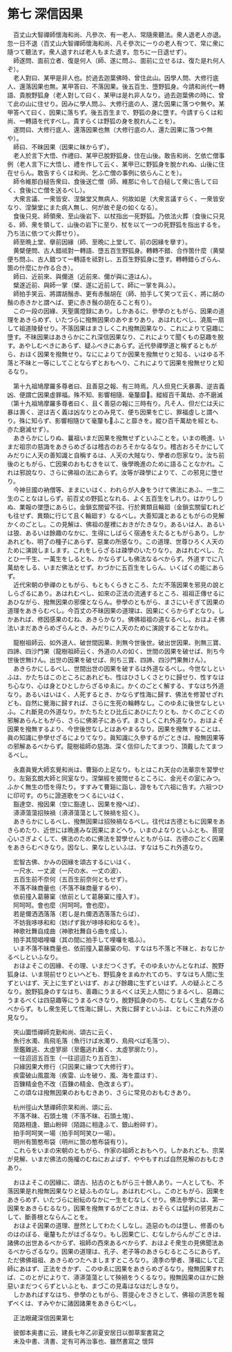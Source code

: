# 第七 深信因果
　百丈山大智禪師懷海和尚、凡參次、有一老人、常隨衆聽法。衆人退老人亦退。忽一日不退（百丈山大智禪師懷海和尚、凡そ參次に一りの老人有つて、常に衆に隨つて聽法す。衆人退すれば老人もまた退す。忽ちに一日退せず）。  
　師遂問、面前立者、復是何人（師、遂に問ふ、面前に立せるは、復た是れ何人ぞ）。  
　老人對曰、某甲是非人也。於過去迦葉佛時、曾住此山。因學人問、大修行底人、還落因果也無。某甲答曰、不落因果。後五百生、墮野狐身。今請和尚代一轉語、貴脫野狐身（老人對して曰く、某甲は是れ非人なり。過去迦葉佛の時に、曾て此の山に住せり。因みに學人問ふ、大修行底の人、還た因果に落つや無や。某甲答へて曰く、因果に落ちず。後五百生まで、野狐の身に墮す。今請すらくは和尚、一轉語を代すべし。貴すらくは野狐の身を脫れんことを）。  
　遂問曰、大修行底人、還落因果也無（大修行底の人、還た因果に落つや無や）。  
　師曰、不昧因果（因果に昧からず）。  
　老人於言下大悟、作禮曰、某甲已脫野狐身、住在山後。敢告和尚、乞依亡僧事例（老人言下に大悟し、禮を作して云く、某甲已に野狐身を脫かれぬ、山後に住在せらん。敢告すらくは和尚、乞ふ亡僧の事例に依らんことを）。  
　師令維那白槌告衆曰、食後送亡僧（師、維那に令して白槌して衆に告して曰く、食後に亡僧を送るべし）。  
　大衆言議、一衆皆安、涅槃堂又無病人、何故如是（大衆言議すらく、一衆皆安なり、涅槃堂にまた病人無し、何が故ぞ是の如くなる）。  
　食後只見、師領衆、至山後岩下、以杖指出一死野狐。乃依法火葬（食後に只見る、師、衆を領して、山後の岩下に至り、杖を以て一つの死野狐を指出するを。乃ち法に依つて火葬せり）。  
　師至晩上堂、擧前因緣（師、至晩に上堂して、前の因緣を擧す）。  
　黄檗便問、古人錯祗對一轉語、墮五百生野狐身。轉轉不錯、合作箇什麼（黄檗便ち問ふ、古人錯つて一轉語を祗對し、五百生野狐身に墮す。轉轉錯らざらん、箇の什麼にか作る合き）。  
　師曰、近前來、與儞道（近前來、儞が與に道はん）。  
　檗遂近前、與師一掌（檗、遂に近前して、師に一掌を與ふ）。  
　師拍手笑云、將謂胡鬚赤、更有赤鬚胡在（師、拍手して笑つて云く、將に胡の鬚の赤きかと謂へば、更に赤き鬚の胡在ること有り）。  
　この一段の因緣、天聖廣燈録にあり。しかあるに、參學のともがら、因果の道理をあきらめず、いたづらに撥無因果のあやまりあり。あはれむべし、澆風一扇して祖道陵替せり。不落因果はまさしくこれ撥無因果なり、これによりて惡趣に墮す。不昧因果はあきらかにこれ深信因果なり、これによりて聞くもの惡趣を脫す。あやしむべきにあらず、疑ふべきにあらず。近代參禪學道と稱ずるともがら、おほく因果を撥無せり。なにによりてか因果を撥無せりと知る、いはゆる不落と不昧と一等にしてことならずとおもへり、これによりて因果を撥無せりと知るなり。  
  
　第十九祖鳩摩羅多尊者曰、且善惡之報、有三時焉。凡人但見仁夭暴壽、逆吉義凶、便謂亡因果虛罪福。殊不知、影響相隨、毫釐靡𢖺。縱經百千萬劫、亦不磨滅（第十九祖鳩摩羅多尊者曰く、且く善惡の報に三時有り。凡そ人、但だ仁は夭に暴は壽く、逆は吉く義は凶なりとのみ見て、便ち因果を亡じ、罪福虛しと謂へり。殊に知らず、影響相隨ひて毫釐も𢖺ふこと靡きを。縱ひ百千萬劫を經とも、亦た磨滅せず）。  
　あきらかにしりぬ、曩祖いまだ因果を撥無せずといふことを。いまの晩進、いまだ祖宗の慈誨をあきらめざるは稽古のおろそかなるなり。稽古おろそかにしてみだりに人天の善知識と自稱するは、人天の大賊なり、學者の怨家なり。汝ち前後のともがら、亡因果のおもむきを以て、後學晩進のために語ることなかれ。これは邪說なり、さらに佛祖の法にあらず。汝等が疎學によりて、この邪見に墮せり。  
　今神旦國の衲僧等、ままにいはく、われらが人身をうけて佛法にあふ、一生二生のことなほしらず。前百丈の野狐となれる、よく五百生をしれり。はかりしりぬ、業報の墜墮にあらじ。金鎖玄關留不往、行於異類且輪廻（金鎖玄關留むれども往せず、異類に行じて且く輪廻す）なるべし。大善知識とあるともがらの見解かくのごとし。この見解は、佛祖の屋裡におきがたきなり。あるいは人、あるいは狼、あるいは餘趣のなかに、生得にしばらく宿通をえたるともがらあり。しかあれども、明了の種子にあらず、惡業の所感なり。この道理、世尊ひろく人天のために演說しまします。これをしらざるは疎學のいたりなり。あはれむべし、たとひ一千生、一萬生をしるとも、かならずしも佛法なるべからず。外道すでに八萬劫をしる、いまだ佛法とせず。わづかに五百生をしらん、いくばくの能にあらず。  
　近代宋朝の參禪のともがら、もともくらきところ、ただ不落因果を邪見の說としらざるにあり。あはれむべし、如來の正法の流通するところ、祖祖正傳せるにあひながら、撥無因果の邪儻とならん。參學のともがら、まさにいそぎて因果の道理をあきらむべし。今百丈の不昧因果の道理は、因果にくらからずとなり。しかあれば、修因感果のむね、あきらかなり。佛佛祖祖の道なるべし。おほよそ佛法いまだあきらめざらんとき、みだりに人天のために演說することなかれ。  
  
　龍樹祖師云、如外道人、破世間因果、則無今世後世。破出世因果、則無三寶、四諦、四沙門果（龍樹祖師云く、外道の人の如く、世間の因果を破せば、則ち今世後世無けん。出世の因果を破せば、則ち三寶、四諦、四沙門果無けん）。  
　あきらかにしるべし、世間出世の因果を破するは外道なるべし。今世なしといふは、かたちはこのところにあれども、性はひさしくさとりに歸せり、性すなはち心なり、心は身とひとしからざるゆゑに。かくのごとく解する、すなはち外道なり。あるいはいはく、人死するとき、かならず性海に歸す、佛法を修習󠄁せざれども、自然に覺海に歸すれば、さらに生死の輪轉なし。このゆゑに後世なしといふ。これ斷見の外道なり。かたちたとひ比丘にあひにたりとも、かくのごとくの邪解あらんともがら、さらに佛弟子にあらず。まさしくこれ外道なり。おほよそ因果を撥無するより、今世後世なしとはあやまるなり。因果を撥無することは、眞の知識に參學せざるによりてなり。眞知識に久參するがごときは、撥無因果等の邪解あるべからず。龍樹祖師の慈誨、深く信仰したてまつり、頂戴したてまつるべし。  
  
　永嘉眞覺大師玄覺和尚は、曹谿の上足なり。もとはこれ天台の法華宗を習󠄁學せり。左谿玄朗大師と同室なり。涅槃經を披閲せるところに、金光その室にみつ。ふかく無生の悟を得たり。すすみて曹谿に詣し、證をもて六祖に告す。六祖つひに印可す。のちに證道歌をつくるにいはく、  
　豁達空、撥因果（空に豁達し、因果を撥へば）、  
　漭漭蕩蕩招殃禍（漭漭蕩蕩として殃禍を招く）。  
　あきらかにしるべし、撥無因果は招殃禍なるべし。往代は古德ともに因果をあきらめたり、近世には晩進みな因果にまどへり。いまのよなりといふとも、菩提心いさぎよくして、佛法のために佛法を習󠄁學せんともがらは、古德のごとく因果をあきらむべきなり。因なし、果なしといふは、すなはちこれ外道なり。  
  
　宏智古佛、かみの因緣を頌古するにいはく、  
　一尺水、一丈波（一尺の水、一丈の波）、  
　五百生前不奈何（五百生前奈何ともせず）。  
　不落不昧商量也（不落不昧商量するや）、  
　依前撞入葛藤窠（依前として葛藤窠に撞入す）。  
　阿呵呵。會也麼（阿呵呵。會也麼）。  
　若是儞洒洒落落（若し是れ儞洒洒落落たらば）、  
　不妨我哆哆和和（妨げず我が哆哆和和なるを）。  
　神歌社舞自成曲（神歌社舞自ら曲を成し）、  
　拍手其間唱哩囉（其の間に拍手して哩囉を唱ふ）。  
　いま不落不昧商量也、依前撞入葛藤窠の句、すなはち不落と不昧と、おなじかるべしといふなり。  
　おほよそこの因緣、その理、いまだつくさず。そのゆゑいかんとなれば、脫野狐身は、いま現前せりといへども、野狐身をまぬかれてのち、すなはち人間に生ずといはず、天上に生ずといはず、および餘趣に生ずといはず。人の疑ふところなり。脫野狐身のすなはち、善趣にうまるべくは天上人間にうまるべし、惡趣にうまるべくは四惡趣等にうまるべきなり。脫野狐身ののち、むなしく生處なかるべからず。もし衆生死して性海に歸し、大我に歸すといふは、ともにこれ外道の見なり。  
  
　夾山圜悟禪師克勤和尚、頌古に云く、  
　魚行水濁、鳥飛毛落（魚行けば水濁り、鳥飛べば毛落つ）、  
　至鑑難逃、太虛寥廓（至鑑逃れ難く、太虛寥廓たり）。  
　一往迢迢五百生（一往迢迢たり五百生）、  
　只緣因果大修行（只因果に緣つて大修行す）。  
　疾雷破山風震海（疾雷、山を破り、風、海を震はす）、  
　百錬精金色不改（百錬の精金、色改まらず）。  
　この頌なほ撥無因果のおもむきあり、さらに常見のおもむきあり。  
  
　杭州徑山大慧禪師宗杲和尚、頌に云、  
　不落不昧、石頭土塊（不落不昧、石頭土塊）、  
　陌路相逢、銀山粉碎（陌路に相逢ふて、銀山粉碎す）。  
　拍手呵呵笑一場（拍手呵呵笑ひ一場）。  
　明州有箇憨布袋（明州に箇の憨布袋有り）。  
　これらをいまの宋朝のともがら、作家の祖師とおもへり。しかあれども、宗杲が見解、いまだ佛法の施權のむねにおよばず、ややもすれば自然見解のおもむきあり。  
  
　おほよそこの因緣に、頌古、拈古のともがら三十餘人あり。一人としても、不落因果是れ撥無因果なりと疑ふものなし。あはれむべし。このともがら、因果をあきらめず、いたづらに紛紜のなかに一生をむなしくせり。佛法參學には、第一因果をあきらむるなり。因果を撥無するがごときは、おそらくは猛利の邪見おこして、斷善根とならんことを。  
　おほよそ因果の道理、歴然としてわたくしなし。造惡のものは墮し、修善のものはのぼる、毫釐もたがはざるなり。もし因果亡じ、むなしからんがごときは、諸佛の出世あるべからず、祖師の西來あるべからず、おほよそ衆生の見佛聞法あるべからざるなり。因果の道理は、孔子、老子等のあきらむるところにあらず。ただ佛佛祖祖、あきらめつたへましますところなり。澆季の學者、薄福にして正師にあはず、正法をきかず、このゆゑに因果をあきらめざるなり。撥無因果すれば、このとがによりて、漭漭蕩蕩として殃禍をうくるなり。撥無因果のほかに餘惡いまだつくらずといふとも、まづこの見毒はなはだしきなり。  
　しかあればすなはち、參學のともがら、菩提心をさきとして、佛祖の洪恩を報ずべくは、すみやかに諸因諸果をあきらむべし。  
  
　正法眼藏深信因果第七  
  
　彼御本奥書に云、建長七年乙卯夏安居日以御草案書寫之  
　未及中書、淸書、定有可再治事也、雖然書寫之 懷弉